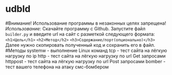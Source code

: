 # udbld
#Внимание! Использование программы в незаконных целях запрещена!
*Использование:*
Cкачайте программу с Github. Запустите файл ```builder.py``` и введите url на сайт с разметкой следующего формата:
```<h1>Цель</h1>```
```<h2>Метод</h2>```
```<h3>Содержание/порт(опционально)</h3>```
Далее нужно скопировать полученный код и сохранить его в файл.
#Методы
systemw - выполнение Linux команд
tcp - тест сайта на лёгкую нагрузку по ip
http - тест сайта на лёгкую нагрузку по url Get запросами
httppost - тест сайта на лёгкую нагрузку по url Post запросами
bomber - тест вашего телефона на атаку смс-бомбером


